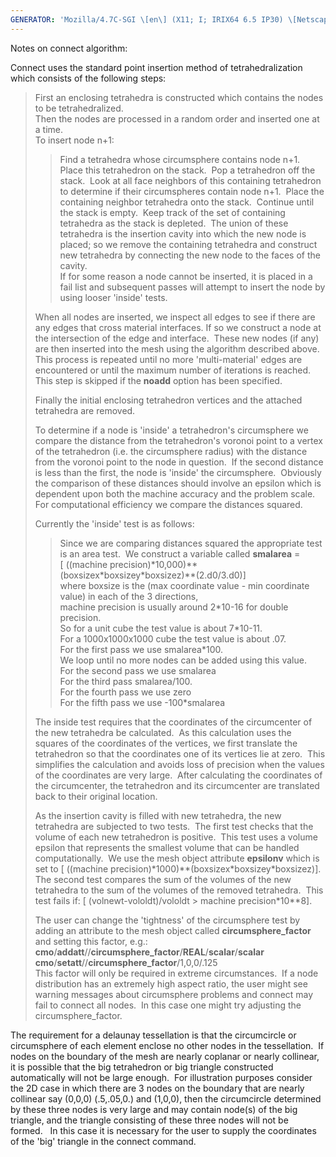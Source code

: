 ```yaml
---
GENERATOR: 'Mozilla/4.7C-SGI \[en\] (X11; I; IRIX64 6.5 IP30) \[Netscape\]'
---
```


Notes on connect algorithm:

Connect uses the standard point insertion method of tetrahedralization
which consists of the following steps:

> First an enclosing tetrahedra is constructed which contains the nodes
> to be tetrahedralized.\
> Then the nodes are processed in a random order and inserted one at a
> time.\
> To insert node n+1:
>
> > Find a tetrahedra whose circumsphere contains node n+1.  Place this
> > tetrahedron on the stack.  Pop a tetrahedron off the stack.  Look at
> > all face neighbors of this containing tetrahedron to determine if
> > their circumspheres contain node n+1.  Place the containing neighbor
> > tetrahedra onto the stack.  Continue until the stack is empty.  Keep
> > track of the set of containing tetrahedra as the stack is depleted. 
> > The union of these tetrahedra is the insertion cavity into which the
> > new node is placed; so we remove the containing tetrahedra and
> > construct new tetrahedra by connecting the new node to the faces of
> > the cavity.\
> > If for some reason a node cannot be inserted, it is placed in a fail
> > list and subsequent passes will attempt to insert the node by using
> > looser 'inside' tests.
>
> When all nodes are inserted, we inspect all edges to see if there are
> any edges that cross material interfaces. If so we construct a node at
> the intersection of the edge and interface.  These new nodes (if any)
> are then inserted into the mesh using the algorithm described above. 
> This process is repeated until no more 'multi-material' edges are
> encountered or until the maximum number of iterations is reached. 
> This step is skipped if the **noadd** option has been specified.
>
> Finally the initial enclosing tetrahedron vertices and the attached
> tetrahedra are removed.
>
> To determine if a node is 'inside' a tetrahedron's circumsphere we
> compare the distance from the tetrahedron's voronoi point to a vertex
> of the tetrahedron (i.e. the circumsphere radius) with the distance
> from the voronoi point to the node in question.  If the second
> distance is less than the first, the node is 'inside' the
> circumsphere.  Obviously the comparison of these distances should
> involve an epsilon which is dependent upon both the machine accuracy
> and the problem scale.  For computational efficiency we compare the
> distances squared.
>
> Currently the 'inside' test is as follows:
>
> > Since we are comparing distances squared the appropriate test is an
> > area test.  We construct a variable called **smalarea** =\
> > \[ ((machine
> > precision)\*10,000)\*\*(boxsizex\*boxsizey\*boxsizez)\*\*(2.d0/3.d0)\]\
> > where boxsize is the (max coordinate value - min coordinate value)
> > in each of the 3 directions,\
> > machine precision is usually around 2\*10-16 for double precision.\
> > So for a unit cube the test value is about 7\*10-11.\
> > For a 1000x1000x1000 cube the test value is about .07.\
> > For the first pass we use smalarea\*100.\
> > We loop until no more nodes can be added using this value.\
> > For the second pass we use smalarea\
> > For the third pass smalarea/100.\
> > For the fourth pass we use zero\
> > For the fifth pass we use -100\*smalarea
>
> The inside test requires that the coordinates of the circumcenter of
> the new tetrahedra be calculated.  As this calculation uses the
> squares of the coordinates of the vertices, we first translate the
> tetrahedron so that the coordinates one of its vertices lie at zero. 
> This simplifies the calculation and avoids loss of precision when the
> values of the coordinates are very large.  After calculating the
> coordinates of the circumcenter, the tetrahedron and its circumcenter
> are translated back to their original location.
>
> As the insertion cavity is filled with new tetrahedra, the new
> tetrahedra are subjected to two tests.  The first test checks that the
> volume of each new tetrahedron is positive.  This test uses a volume
> epsilon that represents the smallest volume that can be handled
> computationally.  We use the mesh object attribute **epsilonv** which
> is set to \[ ((machine
> precision)\*1000)\*\*(boxsizex\*boxsizey\*boxsizez)\].  The second
> test compares the sum of the volumes of the new tetrahedra to the sum
> of the volumes of the removed tetrahedra.  This test fails if: \[ 
> (volnewt-vololdt)/vololdt  &gt; machine precision\*10\*\*8\].
>
> The user can change the 'tightness' of the circumsphere test by adding
> an attribute to the mesh object called **circumsphere\_factor** and
> setting this factor, e.g.:\
> **cmo**/**addatt**//**circumsphere\_factor**/**REAL**/**scalar**/**scalar**\
> **cmo**/**setatt**//**circumsphere\_factor**/1,0,0/.125\
> This factor will only be required in extreme circumstances.  If a node
> distribution has an extremely high aspect ratio, the user might see
> warning messages about circumsphere problems and connect may fail to
> connect all nodes.  In this case one might try adjusting the
> circumsphere\_factor.

The requirement for a delaunay tessellation is that the circumcircle or
circumsphere of each element enclose no other nodes in the
tessellation.  If nodes on the boundary of the mesh are nearly coplanar
or nearly collinear, it is possible that the big tetrahedron or big
triangle constructed automatically will not be large enough.  For
illustration purposes consider the 2D case in which there are 3 nodes on
the boundary that are nearly collinear say (0,0,0) (.5,.05,0.) and
(1,0,0), then the circumcircle determined by these three nodes is very
large and may contain node(s) of the big triangle, and the triangle
consisting of these three nodes will not be formed.   In this case it is
necessary for the user to supply the coordinates of the 'big' triangle
in the connect command.
